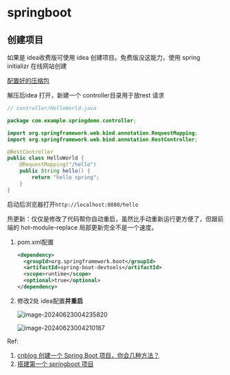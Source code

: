 # springboot

## 创建项目

如果是 idea收费版可使用 idea 创建项目。免费版没这能力，使用 spring initializr 在线网站创建

[配置好的压缩包](https://start.spring.io/#!type=maven-project&language=java&platformVersion=3.3.1&packaging=jar&jvmVersion=17&groupId=com.example&artifactId=springdemo&name=springdemo&description=Demo%20project%20for%20Spring%20Boot&packageName=com.example.springdemo&dependencies=web,devtools)

解压后idea 打开，新建一个 controller目录用于放rest 请求

```java
// controller/HelloWorld.java

package com.example.springdemo.controller;

import org.springframework.web.bind.annotation.RequestMapping;
import org.springframework.web.bind.annotation.RestController;

@RestController
public class HelloWorld {
    @RequestMapping("/hello")
    public String hello() {
        return "hello spring";
    }
}

```

启动后浏览器打开`http://localhost:8080/hello`



热更新：仅仅是修改了代码帮你自动重启，虽然比手动重新运行更方便了，但跟前端的 hot-module-replace 局部更新完全不是一个速度。

1. pom.xml配置

   ```xml
   <dependency>
     <groupId>org.springframework.boot</groupId>
     <artifactId>spring-boot-devtools</artifactId>
     <scope>runtime</scope>
     <optional>true</optional>
   </dependency>
   ```

2. 修改2处 idea配置**并重启**

   ![image-20240623004235820](https://p.ipic.vip/lkts9z.png)

   ![image-20240623004210187](https://p.ipic.vip/z7n7ry.png)

Ref:

1. [cnblog 创建一个 Spring Boot 项目，你会几种方法？](https://www.cnblogs.com/lenve/p/10694456.html)
2. [搭建第一个 springboot 项目](https://javabetter.cn/springboot/initializr.html#%E7%AC%AC%E4%B8%80%E4%B8%AAweb%E9%A1%B9%E7%9B%AE)